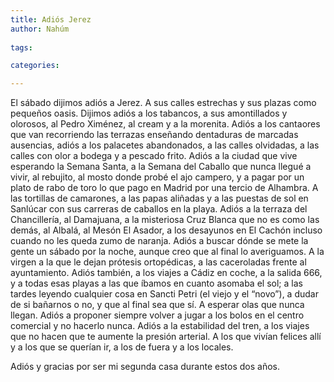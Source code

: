 ```yaml
---
title: Adiós Jerez
author: Nahúm
 
tags:

categories:

---
```


El sábado dijimos adiós a Jerez. A sus calles estrechas y sus plazas como pequeños oasis. Dijimos adiós a los tabancos, a sus amontillados y olorosos, al Pedro Ximénez, al cream y a la morenita. Adiós a los cantaores que van recorriendo las terrazas enseñando dentaduras de marcadas ausencias, adiós a los palacetes abandonados, a las calles olvidadas, a las calles con olor a bodega y a pescado frito. Adiós a la ciudad que vive esperando la Semana Santa, a la Semana del Caballo que nunca llegué a vivir, al rebujito, al mosto donde probé el ajo campero, y a pagar por un plato de rabo de toro lo que pago en Madrid por una tercio de Alhambra. A las tortillas de camarones, a las papas aliñadas y a las puestas de sol en Sanlúcar con sus carreras de caballos en la playa. Adiós a la terraza del Chancillería, al Damajuana, a la misteriosa Cruz Blanca que no es como las demás, al Albalá, al Mesón El Asador, a los desayunos en El Cachón incluso cuando no les queda zumo de naranja. Adiós a buscar dónde se mete la gente un sábado por la noche, aunque creo que al final lo averiguamos. A la virgen a la que le dejan prótesis ortopédicas, a las caceroladas frente al ayuntamiento. Adiós también, a los viajes a Cádiz en coche, a la salida 666, y a todas esas playas a las que íbamos en cuanto asomaba el sol; a las tardes leyendo cualquier cosa en Sancti Petri (el viejo y el “novo”), a dudar de si bañarnos o no, y que al final sea que sí. A esperar olas que nunca llegan. Adiós a proponer siempre volver a jugar a los bolos en el centro comercial y no hacerlo nunca. Adiós a la estabilidad del tren, a los viajes que no hacen que te aumente la presión arterial. A los que vivían felices allí y a los que se querían ir, a los de fuera y a los locales.

Adiós y gracias por ser mi segunda casa durante estos dos años.
